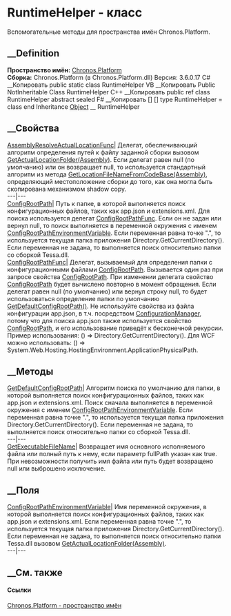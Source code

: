 # RuntimeHelper - класс
Вспомогательные методы для пространства имён Chronos.Platform.
## __Definition
 **Пространство имён:** [Chronos.Platform](N_Chronos_Platform.htm)  
 **Сборка:** Chronos.Platform (в Chronos.Platform.dll) Версия: 3.6.0.17
C# __Копировать
     public static class RuntimeHelper
VB __Копировать
     Public NotInheritable Class RuntimeHelper
C++ __Копировать
     public ref class RuntimeHelper abstract sealed
F# __Копировать
     [<AbstractClassAttribute>]
    [<SealedAttribute>]
    type RuntimeHelper = class end
Inheritance
    [Object](https://learn.microsoft.com/dotnet/api/system.object) __ RuntimeHelper
##  __Свойства
[AssemblyResolveActualLocationFunc](P_Chronos_Platform_RuntimeHelper_AssemblyResolveActualLocationFunc.htm)|
Делегат, обеспечивающий алгоритм определения путей к файлу заданной сборки
вызовом
[GetActualLocationFolder(Assembly)](M_Chronos_Platform_PlatformExtensions_GetActualLocationFolder.htm).
Если делегат равен null (по умолчанию) или он возвращает null, то используется
стандартный алгоритм из метода
[GetLocationFileNameFromCodeBase(Assembly)](M_Chronos_Platform_PlatformExtensions_GetLocationFileNameFromCodeBase.htm),
определяющий местоположение сборки до того, как она могла быть скопирована
механизмом shadow copy.  
---|---  
[ConfigRootPath](P_Chronos_Platform_RuntimeHelper_ConfigRootPath.htm)|  Путь к
папке, в которой выполняется поиск конфигурационных файлов, таких как app.json
и extensions.xml. Для поиска используется делегат
[ConfigRootPathFunc](P_Chronos_Platform_RuntimeHelper_ConfigRootPathFunc.htm).
Если он не задан или вернул null, то поиск выполняется в переменной окружения
с именем
[ConfigRootPathEnvironmentVariable](F_Chronos_Platform_RuntimeHelper_ConfigRootPathEnvironmentVariable.htm).
Если переменная равна точке ".", то используется текущая папка приложения
Directory.GetCurrentDirectory(). Если переменная не задана, то выполняется
поиск относительно папки со сборкой Tessa.dll.  
[ConfigRootPathFunc](P_Chronos_Platform_RuntimeHelper_ConfigRootPathFunc.htm)|
Делегат, вызываемый для определения папки с конфигурационными файлами
[ConfigRootPath](P_Chronos_Platform_RuntimeHelper_ConfigRootPath.htm).
Вызывается один раз при запросе свойства
[ConfigRootPath](P_Chronos_Platform_RuntimeHelper_ConfigRootPath.htm). При
изменении делегата свойство
[ConfigRootPath](P_Chronos_Platform_RuntimeHelper_ConfigRootPath.htm) будет
вычислено повторно в момент обращения. Если делегат равен null (по умолчанию)
или вернул строку null, то будет использоваться определение папки по умолчанию
[GetDefaultConfigRootPath()](M_Chronos_Platform_RuntimeHelper_GetDefaultConfigRootPath.htm).
Не используйте свойства из файла конфигурации app.json, в т.ч. посредством
[ConfigurationManager](T_Chronos_Platform_Configuration_ConfigurationManager.htm),
потому что для поиска app.json также используется свойство
[ConfigRootPath](P_Chronos_Platform_RuntimeHelper_ConfigRootPath.htm), и его
использование приведёт к бесконечной рекурсии. Пример использования: () =>
Directory.GetCurrentDirectory(). Для WCF можно использовать: () =>
System.Web.Hosting.HostingEnvironment.ApplicationPhysicalPath.  
## __Методы
[GetDefaultConfigRootPath](M_Chronos_Platform_RuntimeHelper_GetDefaultConfigRootPath.htm)|
Алгоритм поиска по умолчанию для папки, в которой выполняется поиск
конфигурационных файлов, таких как app.json и extensions.xml. Поиск сначала
выполняется в переменной окружения с именем
[ConfigRootPathEnvironmentVariable](F_Chronos_Platform_RuntimeHelper_ConfigRootPathEnvironmentVariable.htm).
Если переменная равна точке ".", то используется текущая папка приложения
Directory.GetCurrentDirectory(). Если переменная не задана, то выполняется
поиск относительно папки со сборкой Tessa.dll.  
---|---  
[GetExecutableFileName](M_Chronos_Platform_RuntimeHelper_GetExecutableFileName.htm)|
Возвращает имя основного исполняемого файла или полный путь к нему, если
параметр fullPath указан как true. При невозможности получить имя файла или
путь будет возвращено null или выброшено исключение.  
## __Поля
[ConfigRootPathEnvironmentVariable](F_Chronos_Platform_RuntimeHelper_ConfigRootPathEnvironmentVariable.htm)|
Имя переменной окружения, в которой выполняется поиск конфигурационных файлов,
таких как app.json и extensions.xml. Если переменная равна точке ".", то
используется текущая папка приложения Directory.GetCurrentDirectory(). Если
переменная не задана, то выполняется поиск относительно папки Tessa.dll
вызовом
[GetActualLocationFolder(Assembly)](M_Chronos_Platform_PlatformExtensions_GetActualLocationFolder.htm).  
---|---  
## __См. также
#### Ссылки
[Chronos.Platform - пространство имён](N_Chronos_Platform.htm)
